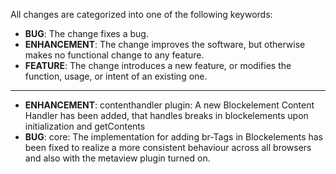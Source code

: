 All changes are categorized into one of the following keywords:

- **BUG**: The change fixes a bug.
- **ENHANCEMENT**: The change improves the software, but otherwise makes no
                   functional change to any feature.
- **FEATURE**: The change introduces a new feature, or modifies the function,
               usage, or intent of an existing one.

----

- **ENHANCEMENT**: contenthandler plugin: A new Blockelement Content Handler has been added, that handles breaks in blockelements upon initialization and getContents
- **BUG**: core: The implementation for adding br-Tags in Blockelements has been fixed to realize a more consistent behaviour across all browsers and also with the metaview plugin turned on.

